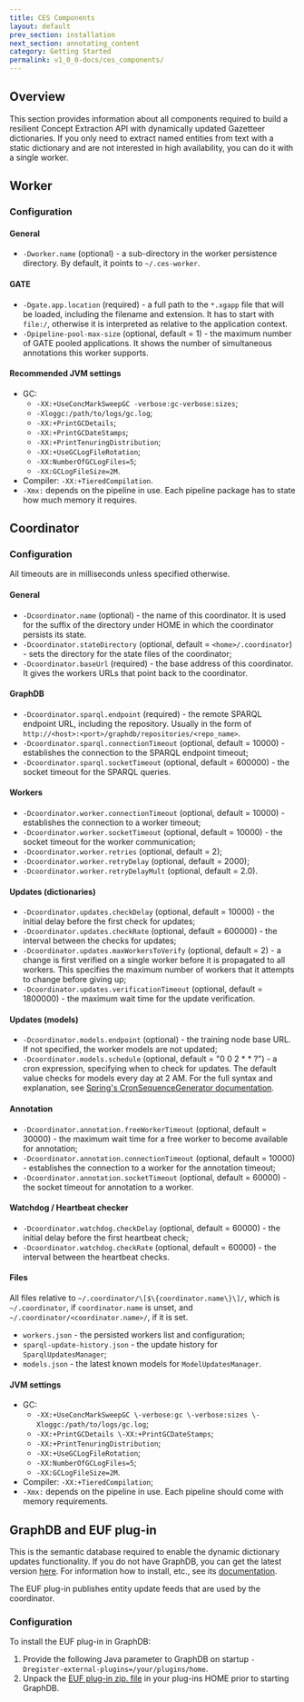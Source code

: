 ```yaml
---
title: CES Components
layout: default
prev_section: installation
next_section: annotating_content
category: Getting Started
permalink: v1_0_0-docs/ces_components/
---
```


## Overview

This section provides information about all components required to build a resilient Concept Extraction API with dynamically updated Gazetteer dictionaries. If you only need to extract named entities from text with a static dictionary and are not interested in high availability, you can do it with a single worker.

## Worker <a id="worker_config"/>

### Configuration

#### General

* `-Dworker.name` (optional) - a sub-directory in the worker persistence directory. By default, it points to `~/.ces-worker`.

#### GATE

* `-Dgate.app.location` (required) - a full path to the `*.xgapp` file that will be loaded, including the filename and extension. It has to start with `file:/`, otherwise it is interpreted as relative to the application context.
* `-Dpipeline-pool-max-size` (optional, default = 1) - the maximum number of GATE pooled applications. It shows the number of simultaneous annotations this worker supports.

#### Recommended JVM settings

* GC:
   * `-XX:+UseConcMarkSweepGC -verbose:gc-verbose:sizes`;
   * `-Xloggc:/path/to/logs/gc.log`;
   * `-XX:+PrintGCDetails`;
   * `-XX:+PrintGCDateStamps`;
   * `-XX:+PrintTenuringDistribution`;
   * `-XX:+UseGCLogFileRotation`;
   * `-XX:NumberOfGCLogFiles=5`;
   * `-XX:GCLogFileSize=2M`.
* Compiler:
    `-XX:+TieredCompilation`.
* `-Xmx:` depends on the pipeline in use. Each pipeline package has to state how much memory it requires.

## Coordinator

### Configuration

<div class="note-badge">
All timeouts are in milliseconds unless specified otherwise.
</div>

#### General

* `-Dcoordinator.name` (optional) - the name of this coordinator. It is used for the suffix of the directory under HOME in which the coordinator persists its state.
* `-Dcoordinator.stateDirectory` (optional, default = `<home>/.coordinator`) - sets the directory for the state files of the coordinator;
* `-Dcoordinator.baseUrl` (required) - the base address of this coordinator. It gives the workers URLs that point back to the coordinator.

#### GraphDB

* `-Dcoordinator.sparql.endpoint` (required) - the remote SPARQL endpoint URL, including the repository. Usually in the form of `http://<host>:<port>/graphdb/repositories/<repo_name>`.
* `-Dcoordinator.sparql.connectionTimeout` (optional, default = 10000) - establishes the connection to the SPARQL endpoint timeout;
* `-Dcoordinator.sparql.socketTimeout` (optional, default = 600000) - the socket timeout for the SPARQL queries.

#### Workers

* `-Dcoordinator.worker.connectionTimeout` (optional, default = 10000) - establishes the connection to a worker timeout;
* `-Dcoordinator.worker.socketTimeout` (optional, default = 10000) - the socket timeout for the worker communication;
* `-Dcoordinator.worker.retries` (optional, default = 2);
* `-Dcoordinator.worker.retryDelay` (optional, default = 2000);
* `-Dcoordinator.worker.retryDelayMult` (optional, default = 2.0).

#### Updates (dictionaries)

* `-Dcoordinator.updates.checkDelay` (optional, default = 10000) - the initial delay before the first check for updates;
* `-Dcoordinator.updates.checkRate` (optional, default = 600000) - the interval between the checks for updates;
* `-Dcoordinator.updates.maxWorkersToVerify` (optional, default = 2) - a change is first verified on a single worker before it is propagated to all workers. This specifies the maximum number of workers that it attempts to change before giving up;
* `-Dcoordinator.updates.verificationTimeout` (optional, default = 1800000) - the maximum wait time for the update verification.

#### Updates (models)

* `-Dcoordinator.models.endpoint` (optional) - the training node base URL. If not specified, the worker models are not updated;
* `-Dcoordinator.models.schedule` (optional, default = "0 0 2 * * ?") - a cron expression, specifying when to check for updates.  The default value checks for models every day at 2 AM. For the full syntax and explanation, see [Spring's CronSequenceGenerator documentation](http://docs.spring.io/spring/docs/current/javadoc-api/org/springframework/scheduling/support/CronSequenceGenerator.html).

#### Annotation

* `-Dcoordinator.annotation.freeWorkerTimeout` (optional, default = 30000) - the maximum wait time for a free worker to become available for annotation;
* `-Dcoordinator.annotation.connectionTimeout` (optional, default = 10000) - establishes the connection to a worker for the annotation timeout;
* `-Dcoordinator.annotation.socketTimeout` (optional, default = 60000) - the socket timeout for annotation to a worker.

#### Watchdog / Heartbeat checker

* `-Dcoordinator.watchdog.checkDelay` (optional, default = 60000) - the initial delay before the first heartbeat check;
* `-Dcoordinator.watchdog.checkRate` (optional, default = 60000) - the interval between the heartbeat checks.

#### Files

All files relative to `~/.coordinator/\[$\{coordinator.name\}\]/`, which is `~/.coordinator`, if `coordinator.name` is unset, and `~/.coordinator/<coordinator.name>/`, if it is set.

* `workers.json` - the persisted workers list and configuration;
* `sparql-update-history.json` - the update history for `SparqlUpdatesManager`;
* `models.json` - the latest known models for `ModelUpdatesManager`.

#### JVM settings

* GC:
  * `-XX:+UseConcMarkSweepGC \-verbose:gc \-verbose:sizes \-Xloggc:/path/to/logs/gc.log`;
  * `-XX:+PrintGCDetails \-XX:+PrintGCDateStamps`;  
  * `-XX:+PrintTenuringDistribution`;
  * `-XX:+UseGCLogFileRotation`;
  * `-XX:NumberOfGCLogFiles=5`;
  * `-XX:GCLogFileSize=2M`.
* Compiler: `-XX:+TieredCompilation`;
* `-Xmx:` depends on the pipeline in use. Each pipeline should come with memory requirements.

## GraphDB and EUF plug-in

This is the semantic database required to enable the dynamic dictionary updates functionality. If you do not have GraphDB, you can get the latest version [here](http://info.ontotext.com/graphdb-lite-eval-graphdb). For information how to install, etc., see its [ documentation](http://graphdb.ontotext.com/display/GraphDB62/Home).

The EUF plug-in publishes entity update feeds that are used by the coordinator.

### Configuration

To install the EUF plug-in in GraphDB:

1. Provide the following Java parameter to GraphDB on startup `-Dregister-external-plugins=/your/plugins/home`.
2. Unpack the [EUF plug-in zip. file](http://maven.ontotext.com/content/repositories/publishing-releases/com/ontotext/ces/graphdb-euf-plugin/1.0.0/graphdb-euf-plugin-1.0.0.zip) in your plug-ins HOME prior to starting GraphDB.
